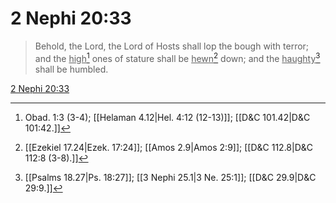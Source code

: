 # 2 Nephi 20:33

> Behold, the Lord, the Lord of Hosts shall lop the bough with terror; and the <u>high</u>[^a] ones of stature shall be <u>hewn</u>[^b] down; and the <u>haughty</u>[^c] shall be humbled.

[2 Nephi 20:33](https://www.churchofjesuschrist.org/study/scriptures/bofm/2-ne/20?lang=eng&id=p33#p33)


[^a]: Obad. 1:3 (3-4); [[Helaman 4.12|Hel. 4:12 (12-13)]]; [[D&C 101.42|D&C 101:42.]]
[^b]: [[Ezekiel 17.24|Ezek. 17:24]]; [[Amos 2.9|Amos 2:9]]; [[D&C 112.8|D&C 112:8 (3-8).]]
[^c]: [[Psalms 18.27|Ps. 18:27]]; [[3 Nephi 25.1|3 Ne. 25:1]]; [[D&C 29.9|D&C 29:9.]]

